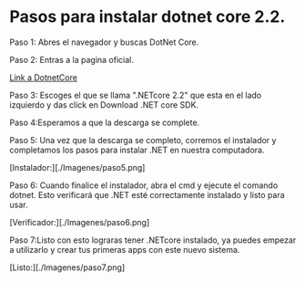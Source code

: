 # Pasos para instalar dotnet core 2.2.

Paso 1: Abres el navegador y buscas DotNet Core.

Paso 2: Entras a la pagina oficial.

[Link a DotnetCore](https://dotnet.microsoft.com/download "Pagina oficial de descarga")

Paso 3: Escoges el que se llama ".NETcore 2.2" que esta en el lado izquierdo y das click en  Download .NET core SDK.

Paso 4:Esperamos a que la descarga se complete.

Paso 5: Una vez que la descarga se completo, corremos el instalador y completamos los pasos para instalar .NET en nuestra computadora.

[Instalador:][./Imagenes/paso5.png]

Paso 6: Cuando finalice el instalador, abra el cmd y ejecute el comando dotnet. Esto verificará que .NET esté correctamente instalado y listo para usar.

[Verificador:][./Imagenes/paso6.png]

Paso 7:Listo con esto lograras tener .NETcore instalado, ya puedes empezar a utilizarlo y crear tus primeras apps con este nuevo sistema.

[Listo:][./Imagenes/paso7.png]